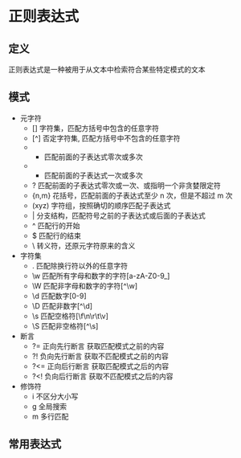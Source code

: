 # 正则表达式 #

## 定义 ##
正则表达式是一种被用于从文本中检索符合某些特定模式的文本

## 模式 ##
  - 元字符
    - [] 字符集，匹配方括号中包含的任意字符
    - [^] 否定字符集, 匹配方括号中不包含的任意字符
    - * 匹配前面的子表达式零次或多次
    - + 匹配前面的子表达式一次或多次 
    - ? 匹配前面的子表达式零次或一次、或指明一个非贪婪限定符
    - {n,m} 花括号，匹配前面的子表达式至少 n 次，但是不超过 m 次
    - (xyz) 字符组，按照确切的顺序匹配子表达式
    - | 分支结构，匹配符号之前的子表达式或后面的子表达式
    - ^ 匹配行的开始
    - $ 匹配行的结束
    - \ 转义符，还原元字符原来的含义
  - 字符集
    - . 匹配除换行符以外的任意字符
    - \w 匹配所有字母和数字的字符[a-zA-Z0-9_]
    - \W 匹配非字母和数字的字符[^\w]
    - \d 匹配数字[0-9]
    - \D 匹配非数字[^\d]
    - \s 匹配空格符[\f\n\r\t\v]
    - \S 匹配非空格符[^\s]
  - 断言
    - ?= 正向先行断言 获取匹配模式之前的内容
    - ?! 负向先行断言 获取不匹配模式之前的内容
    - ?<= 正向后行断言 获取匹配模式之后的内容
    - ?<! 负向后行断言 获取不匹配模式之后的内容
  - 修饰符
    - i 不区分大小写
    - g 全局搜索
    - m 多行匹配

## 常用表达式 ##
